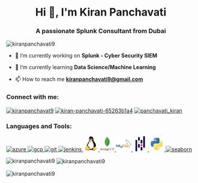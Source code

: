 <h1 align="center">Hi 👋, I'm Kiran Panchavati</h1>
<h3 align="center">A passionate Splunk Consultant from Dubai</h3>

<p align="left"> <img src="https://komarev.com/ghpvc/?username=kiranpanchavati9&label=Profile%20views&color=0e75b6&style=flat" alt="kiranpanchavati9" /> </p>

- 🔭 I’m currently working on **Splunk - Cyber Security SIEM**

- 🌱 I’m currently learning **Data Science/Machine Learning**

- 📫 How to reach me **kiranpanchavati9@gmail.com**

<h3 align="left">Connect with me:</h3>
<p align="left">
<a href="https://twitter.com/kiranpanchavat9" target="blank"><img align="center" src="https://raw.githubusercontent.com/rahuldkjain/github-profile-readme-generator/master/src/images/icons/Social/twitter.svg" alt="kiranpanchavat9" height="30" width="40" /></a>
<a href="https://linkedin.com/in/kiran-panchavati-65263b1a4" target="blank"><img align="center" src="https://raw.githubusercontent.com/rahuldkjain/github-profile-readme-generator/master/src/images/icons/Social/linked-in-alt.svg" alt="kiran-panchavati-65263b1a4" height="30" width="40" /></a>
<a href="https://instagram.com/panchavati_kiran" target="blank"><img align="center" src="https://raw.githubusercontent.com/rahuldkjain/github-profile-readme-generator/master/src/images/icons/Social/instagram.svg" alt="panchavati_kiran" height="30" width="40" /></a>
</p>

<h3 align="left">Languages and Tools:</h3>
<p align="left"> <a href="https://azure.microsoft.com/en-in/" target="_blank" rel="noreferrer"> <img src="https://www.vectorlogo.zone/logos/microsoft_azure/microsoft_azure-icon.svg" alt="azure" width="40" height="40"/> </a> <a href="https://cloud.google.com" target="_blank" rel="noreferrer"> <img src="https://www.vectorlogo.zone/logos/google_cloud/google_cloud-icon.svg" alt="gcp" width="40" height="40"/> </a> <a href="https://git-scm.com/" target="_blank" rel="noreferrer"> <img src="https://www.vectorlogo.zone/logos/git-scm/git-scm-icon.svg" alt="git" width="40" height="40"/> </a> <a href="https://www.jenkins.io" target="_blank" rel="noreferrer"> <img src="https://www.vectorlogo.zone/logos/jenkins/jenkins-icon.svg" alt="jenkins" width="40" height="40"/> </a> <a href="https://www.linux.org/" target="_blank" rel="noreferrer"> <img src="https://raw.githubusercontent.com/devicons/devicon/master/icons/linux/linux-original.svg" alt="linux" width="40" height="40"/> </a> <a href="https://www.mongodb.com/" target="_blank" rel="noreferrer"> <img src="https://raw.githubusercontent.com/devicons/devicon/master/icons/mongodb/mongodb-original-wordmark.svg" alt="mongodb" width="40" height="40"/> </a> <a href="https://www.mysql.com/" target="_blank" rel="noreferrer"> <img src="https://raw.githubusercontent.com/devicons/devicon/master/icons/mysql/mysql-original-wordmark.svg" alt="mysql" width="40" height="40"/> </a> <a href="https://pandas.pydata.org/" target="_blank" rel="noreferrer"> <img src="https://raw.githubusercontent.com/devicons/devicon/2ae2a900d2f041da66e950e4d48052658d850630/icons/pandas/pandas-original.svg" alt="pandas" width="40" height="40"/> </a> <a href="https://www.python.org" target="_blank" rel="noreferrer"> <img src="https://raw.githubusercontent.com/devicons/devicon/master/icons/python/python-original.svg" alt="python" width="40" height="40"/> </a> <a href="https://seaborn.pydata.org/" target="_blank" rel="noreferrer"> <img src="https://seaborn.pydata.org/_images/logo-mark-lightbg.svg" alt="seaborn" width="40" height="40"/> </a> </p>

<p><img align="left" src="https://github-readme-stats.vercel.app/api/top-langs?username=kiranpanchavati9&show_icons=true&locale=en&layout=compact" alt="kiranpanchavati9" /></p>

<p>&nbsp;<img align="center" src="https://github-readme-stats.vercel.app/api?username=kiranpanchavati9&show_icons=true&locale=en" alt="kiranpanchavati9" /></p>

<p><img align="center" src="https://github-readme-streak-stats.herokuapp.com/?user=kiranpanchavati9&" alt="kiranpanchavati9" /></p>
